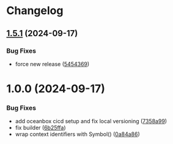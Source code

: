 # Changelog

## [1.5.1](https://gitlab.com/oceanbox/Fable.Lit/compare/v1.5.0...v1.5.1) (2024-09-17)


### Bug Fixes

* force new release ([5454369](https://gitlab.com/oceanbox/Fable.Lit/commit/54543698f7a2406d57be8ec9bb28de0a679b325a))

# 1.0.0 (2024-09-17)


### Bug Fixes

* add oceanbox cicd setup and fix local versioning ([7358a99](https://gitlab.com/oceanbox/Fable.Lit/commit/7358a99d83376a284da7a7ea8fa1140123aad670))
* fix builder ([6b25ffa](https://gitlab.com/oceanbox/Fable.Lit/commit/6b25ffae68066224c3c17d8a64bf9513163f9bbd))
* wrap context identifiers with Symbol() ([0a84a86](https://gitlab.com/oceanbox/Fable.Lit/commit/0a84a86393ca5485499ac90b193db7edc1a55fc9))
